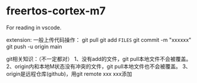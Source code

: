 # freertos-cortex-m7
For reading in vscode.

extension:
一般上传代码操作：
git pull
git add `FILES`
git commit -m "xxxxxx"
git push -u origin main

git相关知识：（不一定都对）
1、没有add的文件，git pull本地文件不会被覆盖。
2、origin内和本地M状态没有冲突的文件，git pull本地文件也不会被覆盖。
3、origin是远程仓库(github)，用git remote xxx xxx添加
